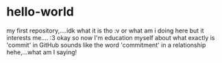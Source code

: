 # hello-world
my first repository,....idk what it is tho :v or what am i doing here but it interests me.... :3
okay so now I'm education myself about what exactly is 'commit' in GitHub
sounds like the word 'commitment' in a relationship hehe,...what am I saying!
